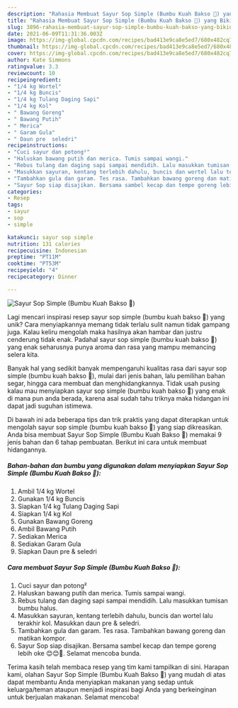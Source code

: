 ```yaml
---
description: "Rahasia Membuat Sayur Sop Simple (Bumbu Kuah Bakso 🤭) yang Bikin Ngiler"
title: "Rahasia Membuat Sayur Sop Simple (Bumbu Kuah Bakso 🤭) yang Bikin Ngiler"
slug: 3896-rahasia-membuat-sayur-sop-simple-bumbu-kuah-bakso-yang-bikin-ngiler
date: 2021-06-09T11:31:36.003Z
image: https://img-global.cpcdn.com/recipes/bad413e9ca8e5ed7/680x482cq70/sayur-sop-simple-bumbu-kuah-bakso-🤭-foto-resep-utama.jpg
thumbnail: https://img-global.cpcdn.com/recipes/bad413e9ca8e5ed7/680x482cq70/sayur-sop-simple-bumbu-kuah-bakso-🤭-foto-resep-utama.jpg
cover: https://img-global.cpcdn.com/recipes/bad413e9ca8e5ed7/680x482cq70/sayur-sop-simple-bumbu-kuah-bakso-🤭-foto-resep-utama.jpg
author: Kate Simmons
ratingvalue: 3.3
reviewcount: 10
recipeingredient:
- "1/4 kg Wortel"
- "1/4 kg Buncis"
- "1/4 kg Tulang Daging Sapi"
- "1/4 kg Kol"
- " Bawang Goreng"
- " Bawang Putih"
- " Merica"
- " Garam Gula"
- " Daun pre  seledri"
recipeinstructions:
- "Cuci sayur dan potong²"
- "Haluskan bawang putih dan merica. Tumis sampai wangi."
- "Rebus tulang dan daging sapi sampai mendidih. Lalu masukkan tumisan bumbu halus."
- "Masukkan sayuran, kentang terlebih dahulu, buncis dan wortel lalu terakhir kol. Masukkan daun pre &amp; seledri."
- "Tambahkan gula dan garam. Tes rasa. Tambahkan bawang goreng dan matikan kompor."
- "Sayur Sop siap disajikan. Bersama sambel kecap dan tempe goreng lebih oke 😊😊🤭. Selamat mencoba bunda."
categories:
- Resep
tags:
- sayur
- sop
- simple

katakunci: sayur sop simple 
nutrition: 131 calories
recipecuisine: Indonesian
preptime: "PT11M"
cooktime: "PT53M"
recipeyield: "4"
recipecategory: Dinner

---
```



![Sayur Sop Simple (Bumbu Kuah Bakso 🤭)](https://img-global.cpcdn.com/recipes/bad413e9ca8e5ed7/680x482cq70/sayur-sop-simple-bumbu-kuah-bakso-🤭-foto-resep-utama.jpg)

Lagi mencari inspirasi resep sayur sop simple (bumbu kuah bakso 🤭) yang unik? Cara menyiapkannya memang tidak terlalu sulit namun tidak gampang juga. Kalau keliru mengolah maka hasilnya akan hambar dan justru cenderung tidak enak. Padahal sayur sop simple (bumbu kuah bakso 🤭) yang enak seharusnya punya aroma dan rasa yang mampu memancing selera kita.

Banyak hal yang sedikit banyak mempengaruhi kualitas rasa dari sayur sop simple (bumbu kuah bakso 🤭), mulai dari jenis bahan, lalu pemilihan bahan segar, hingga cara membuat dan menghidangkannya. Tidak usah pusing kalau mau menyiapkan sayur sop simple (bumbu kuah bakso 🤭) yang enak di mana pun anda berada, karena asal sudah tahu triknya maka hidangan ini dapat jadi suguhan istimewa.




Di bawah ini ada beberapa tips dan trik praktis yang dapat diterapkan untuk mengolah sayur sop simple (bumbu kuah bakso 🤭) yang siap dikreasikan. Anda bisa membuat Sayur Sop Simple (Bumbu Kuah Bakso 🤭) memakai 9 jenis bahan dan 6 tahap pembuatan. Berikut ini cara untuk membuat hidangannya.

<!--inarticleads1-->

##### Bahan-bahan dan bumbu yang digunakan dalam menyiapkan Sayur Sop Simple (Bumbu Kuah Bakso 🤭):

1. Ambil 1/4 kg Wortel
1. Gunakan 1/4 kg Buncis
1. Siapkan 1/4 kg Tulang Daging Sapi
1. Siapkan 1/4 kg Kol
1. Gunakan  Bawang Goreng
1. Ambil  Bawang Putih
1. Sediakan  Merica
1. Sediakan  Garam Gula
1. Siapkan  Daun pre &amp; seledri




<!--inarticleads2-->

##### Cara membuat Sayur Sop Simple (Bumbu Kuah Bakso 🤭):

1. Cuci sayur dan potong²
1. Haluskan bawang putih dan merica. Tumis sampai wangi.
1. Rebus tulang dan daging sapi sampai mendidih. Lalu masukkan tumisan bumbu halus.
1. Masukkan sayuran, kentang terlebih dahulu, buncis dan wortel lalu terakhir kol. Masukkan daun pre &amp; seledri.
1. Tambahkan gula dan garam. Tes rasa. Tambahkan bawang goreng dan matikan kompor.
1. Sayur Sop siap disajikan. Bersama sambel kecap dan tempe goreng lebih oke 😊😊🤭. Selamat mencoba bunda.




Terima kasih telah membaca resep yang tim kami tampilkan di sini. Harapan kami, olahan Sayur Sop Simple (Bumbu Kuah Bakso 🤭) yang mudah di atas dapat membantu Anda menyiapkan makanan yang sedap untuk keluarga/teman ataupun menjadi inspirasi bagi Anda yang berkeinginan untuk berjualan makanan. Selamat mencoba!
